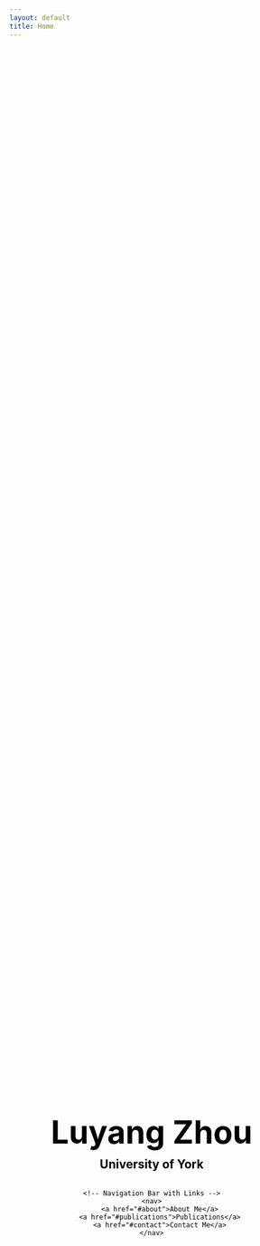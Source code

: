 ```yaml
---
layout: default
title: Home
---
```


<style>
  /* Full-page background styling */
  .hero {
      background-image: url('/assets/images/background.jpg'); /* Replace with your actual image name */
      background-size: cover;
      background-position: center;
      height: 100vh; /* Full viewport height */
      display: flex;
      justify-content: center;
      align-items: center;
      color: black; /* Text color */
      text-align: center;
      flex-direction: column;
  }
  
  .hero h1 {
      font-size: 4em;
      font-weight: bold;
      margin: 0;
  }

  .hero h2 {
      font-size: 1.5em;
      margin-top: 10px;
  }

  /* Style the navigation buttons */
  .hero nav a {
      margin: 10px;
      padding: 10px 20px;
      background: rgba(255, 255, 255, 0.7); /* Transparent background for the buttons */
      border-radius: 10px;
      text-decoration: none;
      font-size: 1.2em;
      color: black;
      transition: background-color 0.3s ease;
  }

  .hero nav a:hover {
      background-color: #ddd;
  }
</style>

<div class="hero">
    <!-- Centered Name and University -->
    <h1>Luyang Zhou</h1>
    <h2>University of York</h2>

    <!-- Navigation Bar with Links -->
    <nav>
        <a href="#about">About Me</a>
        <a href="#publications">Publications</a>
        <a href="#contact">Contact Me</a>
    </nav>
</div>

<!-- Markdown Content -->
## About Me {#about}

My research focuses on doctor-patient interactions, with a particular interest in pediatric consultations.

I also explore multimodal conversation analysis (CA), investigating how non-verbal cues, gestures, and visual elements contribute to communication in healthcare settings.

## Publications {#publications}

(Your publications go here)

## Contact Me {#contact}

You can reach me at [ftb512@york.ac.uk](mailto:ftb512@york.ac.uk).
